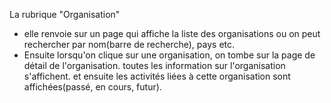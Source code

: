 La rubrique "Organisation"
- elle renvoie sur un page qui affiche la liste des organisations ou on peut rechercher par nom(barre de recherche), pays etc.
- Ensuite lorsqu'on clique sur une organisation, on tombe sur la page de détail de l'organisation. toutes les information sur l'organisation s'affichent. et ensuite les activités liées à cette organisation sont affichées(passé, en cours, futur).